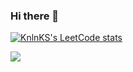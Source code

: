 ### Hi there 👋

[![KnlnKS's LeetCode stats](https://leetcode-stats-six.vercel.app/api?username=leabrun&theme=dark)](https://github.com/KnlnKS/leetcode-stats)

![](https://github-profile-summary-cards.vercel.app/api/cards/repos-per-language?username=daniilshat&theme=solarized_dark)
